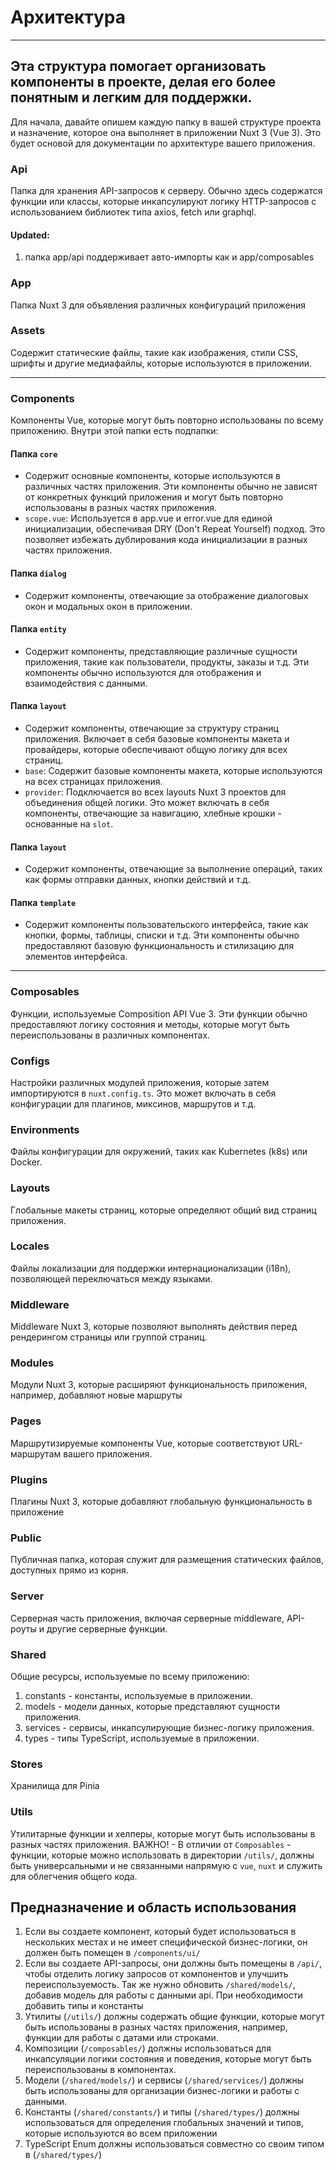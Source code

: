 # Архитектура

---

## Эта структура помогает организовать компоненты в проекте, делая его более понятным и легким для поддержки.

Для начала, давайте опишем каждую папку в вашей структуре проекта и назначение, которое она выполняет в приложении Nuxt 3 (Vue 3). Это будет основой для документации по архитектуре вашего приложения.

### Api

Папка для хранения API-запросов к серверу. Обычно здесь содержатся функции или классы, которые инкапсулируют логику HTTP-запросов с использованием библиотек типа axios, fetch или graphql.

#### Updated:
1. папка app/api поддерживает авто-импорты как и app/composables 

### App

Папка Nuxt 3 для объявления различных конфигураций приложения

### Assets

Содержит статические файлы, такие как изображения, стили CSS, шрифты и другие медиафайлы, которые используются в приложении.

---

### Components

Компоненты Vue, которые могут быть повторно использованы по всему приложению. Внутри этой папки есть подпапки:

#### Папка `core`

- Содержит основные компоненты, которые используются в различных частях приложения. Эти компоненты обычно не зависят от конкретных функций приложения и могут быть повторно использованы в разных частях приложения.
- `scope.vue`: Используется в app.vue и error.vue для единой инициализации, обеспечивая DRY (Don't Repeat Yourself) подход. Это позволяет избежать дублирования кода инициализации в разных частях приложения.

#### Папка `dialog`

- Содержит компоненты, отвечающие за отображение диалоговых окон и модальных окон в приложении.

#### Папка `entity`

- Содержит компоненты, представляющие различные сущности приложения, такие как пользователи, продукты, заказы и т.д. Эти компоненты обычно используются для отображения и взаимодействия с данными.

#### Папка `layout`

- Содержит компоненты, отвечающие за структуру страниц приложения. Включает в себя базовые компоненты макета и провайдеры, которые обеспечивают общую логику для всех страниц.
- `base`: Содержит базовые компоненты макета, которые используются на всех страницах приложения.
- `provider`: Подключается во всех layouts Nuxt 3 проектов для объединения общей логики. Это может включать в себя компоненты, отвечающие за навигацию, хлебные крошки - основанные на `slot`.

#### Папка `layout`

- Содержит компоненты, отвечающие за выполнение операций, таких как формы отправки данных, кнопки действий и т.д.

#### Папка `template`

- Содержит компоненты пользовательского интерфейса, такие как кнопки, формы, таблицы, списки и т.д. Эти компоненты обычно предоставляют базовую функциональность и стилизацию для элементов интерфейса.

---

### Composables

Функции, используемые Composition API Vue 3. Эти функции обычно предоставляют логику состояния и методы, которые могут быть переиспользованы в различных компонентах.

### Configs

Настройки различных модулей приложения, которые затем импортируются в `nuxt.config.ts`. Это может включать в себя конфигурации для плагинов, миксинов, маршрутов и т.д.

### Environments

Файлы конфигурации для окружений, таких как Kubernetes (k8s) или Docker.

### Layouts

Глобальные макеты страниц, которые определяют общий вид страниц приложения.

### Locales

Файлы локализации для поддержки интернационализации (i18n), позволяющей переключаться между языками.

### Middleware

Middleware Nuxt 3, которые позволяют выполнять действия перед рендерингом страницы или группой страниц.

### Modules

Модули Nuxt 3, которые расширяют функциональность приложения, например, добавляют новые маршруты

### Pages

Маршрутизируемые компоненты Vue, которые соответствуют URL-маршрутам вашего приложения.

### Plugins

Плагины Nuxt 3, которые добавляют глобальную функциональность в приложение

### Public

Публичная папка, которая служит для размещения статических файлов, доступных прямо из корня.

### Server

Серверная часть приложения, включая серверные middleware, API-роуты и другие серверные функции.

### Shared

Общие ресурсы, используемые по всему приложению:

1. constants - константы, используемые в приложении.
2. models - модели данных, которые представляют сущности приложения.
3. services - сервисы, инкапсулирующие бизнес-логику приложения.
4. types - типы TypeScript, используемые в приложении.

### Stores

Хранилища для Pinia

### Utils

Утилитарные функции и хелперы, которые могут быть использованы в разных частях приложения.
ВАЖНО! - В отличии от `Composables` - функции, которые можно использовать в директории `/utils/`, должны быть универсальными и не связанными напрямую с `vue`, `nuxt` и служить для облегчения общего кода.

## Предназначение и область использования

1. Если вы создаете компонент, который будет использоваться в нескольких местах и не имеет специфической бизнес-логики, он должен быть помещен в `/components/ui/`
2. Если вы создаете API-запросы, они должны быть помещены в `/api/`, чтобы отделить логику запросов от компонентов и улучшить переиспользуемость. Так же нужно обновить `/shared/models/`, добавив модель для работы с данными api. При необходимости добавить типы и константы
3. Утилиты (`/utils/`) должны содержать общие функции, которые могут быть использованы в разных частях приложения, например, функции для работы с датами или строками.
4. Композиции (`/composables/`) должны использоваться для инкапсуляции логики состояния и поведения, которые могут быть переиспользованы в компонентах.
5. Модели (`/shared/models/`) и сервисы (`/shared/services/`) должны быть использованы для организации бизнес-логики и работы с данными.
6. Константы (`/shared/constants/`) и типы (`/shared/types/`) должны использоваться для определения глобальных значений и типов, которые используются во всем приложении
7. TypeScript Enum должны использоваться совместно со своим типом в (`/shared/types/`)
